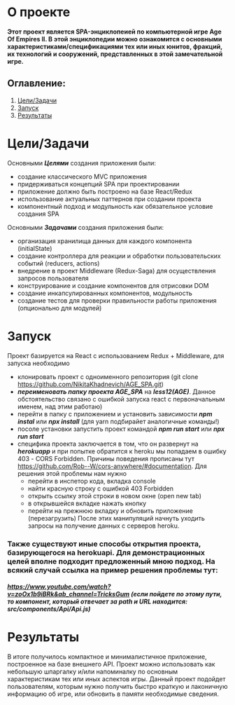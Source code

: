 # O проекте

__Этот проект является SPA-энциклопеией по компьютерной игре Age Of Empires II. В этой энциклопедии можно ознакомится с основными характеристиками/спецификациями тех или иных юнитов, фракций, их технологий и сооружений, представленных в этой замечательной игре.__

## Оглавление:
1. [Цели/Задачи](#Цели/Задачи)
2. [Запуск](#Запуск)
3. [Результаты](#Результаты) 

# Цели/Задачи
Основными ***Целями*** создания приложения были:
- создание классического MVC приложения
- придерживаться концепций SPA при проектировании
- приложение должно быть построено на базе React/Redux
- использование актуальных паттернов при создании проекта
- компонентный подход и модульность как обязательное условие создания SPA

Основными ***Задачами*** создания приложения были:
- организация хранилища данных для каждого компонента (initialState)
- создание контроллера для реакции и обработки пользовательских событий (reducers, aсtions)
- внедрение в проект Middleware (Redux-Saga) для осуществления запросов пользователя
- конструирование и создание компонентов для отрисовки DOM
- создание инкапсулированных компонентов, модульность 
- создание тестов для проверки правильности работы приложения (опционально для модулей)

# Запуск
Проект базируется на React с использованием Redux + Middleware, для запуска необходимо
- клонировать проект с одноименного репозитория (git clone https://github.com/NikitaKhadnevich/AGE_SPA.git)
- ***переименовать папку проекта AGE_SPA*** на ***less12(AGE)***. Данное обстоятельство связано с ошибкой запуска react с первоначальным именем, над этим работаю)
- перейти в папку с приложением и установить зависимости ***npm instal*** или ***npx install*** (для yarn подбирайет аналогичные команды!)
- посоле установки запустить проект командой ***npm run start*** или ***npx run start*** 
- специфика проекта заключается в том, что он развернут на ***herokuapp*** и при попытке обратится к heroku мы попадаем в ошибку 403 - CORS Forbidden. Причины поведения прописаны тут
https://github.com/Rob--W/cors-anywhere/#documentation. Для решения этой проблемы нам нужно
    - перейти в инспетор кода, вкладка console
    - найти красную строку с ошибкой 403 Forbidden
    - открыть ссылку этой строки в новом окне (open new tab)
    - в открывшейся вкладке нажать кнопку
    - перейти на прежнюю вкладку и обновить приложение (перезагрузить)
После этих манипуляций начнуть уходить запросы на получение данных с серверов heroku. 
### Также существуют иные способы открытия проекта, базирующегося на herokuapi. Для демонстрационных целей вполне подходит предложенный мною подход. На всякий случай ссылка на пример решения проблемы тут:
##### https://www.youtube.com/watch?v=zoOx1b9iBRk&ab_channel=TricksGum (если пойдете по этому пути, то компонент, который отвечает за path и URL находится: src/components/Api/Api.js)

# Результаты
В итоге получилось компактное и минималистичное приложение, построенное на базе внешнего API. Проект можно использовать как небольшую шпаргалку и/или напоминалку по основным характеристикам тех или иных аспектов игры. Данный проект подойдет пользователям, которым нужно получить быстро краткую и лаконичную информацию об игре, или обновить в памяти необходимые сведения.
